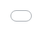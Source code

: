 ```yaml
---
layout: post
title: "네티즌들은 '제30회 서울가요대상' 동안 이즈파가 얼마나 멋있어 보였는지 놀라워하고 있다."
author: "undefined"
thumbnail: "https://www.allkpop.com/upload/2021/02/content/021229/thumb/1612286962-image.png"
tags: 
---
```



![image](https://www.allkpop.com/upload/2021/02/content/021229/1612286962-image.png)

지난 1월 31일 `제30회 서울가요대상`이 열려 많은 아티스트들이 공연으로 무대를 장식했다.

이 날에도 `블랙 맘바`를 선보이며 공연을 펼쳤다. 공연이 모두 끝난 후, 팬들과 네티즌들은 한 온라인 커뮤니티에 이 소녀들이 무대 위에서 얼마나 멋진 모습을 보였는지 칭찬했다.


<div class="video_wrapper" style="padding-top: 56.25%;">
    <iframe width="100%" height="100%" src="//www.youtube.com/embed/VsxBb3eiXOI" frameborder="0" allowfullscreen="" style="position: absolute; top: 0px; left: 0px; width: 100%; height: 100%;"></iframe>
</div>


한 네티즌은 걸그룹 멤버들의 사진을 공유하며 빼어난 비주얼에 찬사를 보냈다. 다른 네티즌들도 연단에 모여 대화를 더했다.

![image](https://www.allkpop.com/upload/2021/02/content/021240/1612287659-image.png)

![image](https://www.allkpop.com/upload/2021/02/content/021241/1612287667-image.png)

네티즌들은 "아름답다", "사실 espa의 앞으로의 활약에 정말 기대돼, 뛰어난 결과물이 있다", "이건 그들의 전설적인 비주얼 중 하나야", "카리나, 윈터도 예쁘지만 지젤도 독특하고 예쁜 것 같아" 등의 댓글을 달았다.